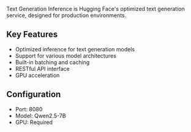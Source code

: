 Text Generation Inference is Hugging Face's optimized text generation service, designed for production environments.

## Key Features
- Optimized inference for text generation models
- Support for various model architectures
- Built-in batching and caching
- RESTful API interface
- GPU acceleration

## Configuration
- Port: 8080
- Model: Qwen2.5-7B
- GPU: Required 